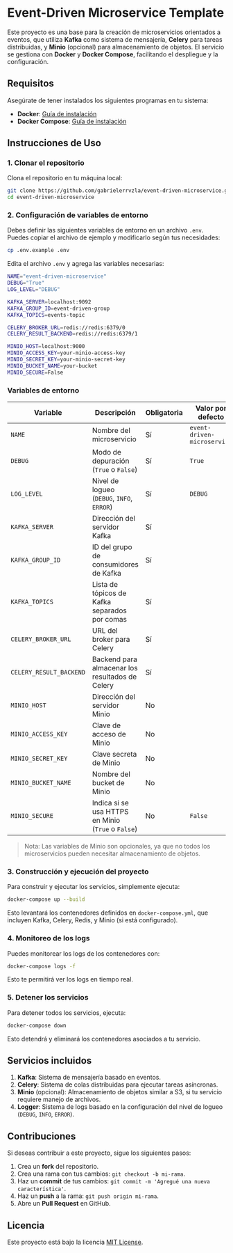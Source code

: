 # **Event-Driven Microservice Template**

Este proyecto es una base para la creación de microservicios orientados a eventos, que utiliza **Kafka** como sistema de mensajería, **Celery** para tareas distribuidas, y **Minio** (opcional) para almacenamiento de objetos. El servicio se gestiona con **Docker** y **Docker Compose**, facilitando el despliegue y la configuración.

## **Requisitos**

Asegúrate de tener instalados los siguientes programas en tu sistema:

- **Docker**: [Guía de instalación](https://docs.docker.com/get-docker/)
- **Docker Compose**: [Guía de instalación](https://docs.docker.com/compose/install/)

## **Instrucciones de Uso**

### **1. Clonar el repositorio**

Clona el repositorio en tu máquina local:

```bash
git clone https://github.com/gabrielerrvzla/event-driven-microservice.git
cd event-driven-microservice
```

### **2. Configuración de variables de entorno**

Debes definir las siguientes variables de entorno en un archivo `.env`. Puedes copiar el archivo de ejemplo y modificarlo según tus necesidades:

```bash
cp .env.example .env
```

Edita el archivo `.env` y agrega las variables necesarias:

```bash
NAME="event-driven-microservice"
DEBUG="True"
LOG_LEVEL="DEBUG"

KAFKA_SERVER=localhost:9092
KAFKA_GROUP_ID=event-driven-group
KAFKA_TOPICS=events-topic

CELERY_BROKER_URL=redis://redis:6379/0
CELERY_RESULT_BACKEND=redis://redis:6379/1

MINIO_HOST=localhost:9000
MINIO_ACCESS_KEY=your-minio-access-key
MINIO_SECRET_KEY=your-minio-secret-key
MINIO_BUCKET_NAME=your-bucket
MINIO_SECURE=False
```

### **Variables de entorno**

| Variable                | Descripción                                        | Obligatoria | Valor por defecto           |
| ----------------------- | -------------------------------------------------- | ----------- | --------------------------- |
| `NAME`                  | Nombre del microservicio                           | Sí          | `event-driven-microservice` |
| `DEBUG`                 | Modo de depuración (`True` o `False`)              | Sí          | `True`                      |
| `LOG_LEVEL`             | Nivel de logueo (`DEBUG`, `INFO`, `ERROR`)         | Sí          | `DEBUG`                     |
| `KAFKA_SERVER`          | Dirección del servidor Kafka                       | Sí          |                             |
| `KAFKA_GROUP_ID`        | ID del grupo de consumidores de Kafka              | Sí          |                             |
| `KAFKA_TOPICS`          | Lista de tópicos de Kafka separados por comas      | Sí          |                             |
| `CELERY_BROKER_URL`     | URL del broker para Celery                         | Sí          |                             |
| `CELERY_RESULT_BACKEND` | Backend para almacenar los resultados de Celery    | Sí          |                             |
| `MINIO_HOST`            | Dirección del servidor Minio                       | No          |                             |
| `MINIO_ACCESS_KEY`      | Clave de acceso de Minio                           | No          |                             |
| `MINIO_SECRET_KEY`      | Clave secreta de Minio                             | No          |                             |
| `MINIO_BUCKET_NAME`     | Nombre del bucket de Minio                         | No          |                             |
| `MINIO_SECURE`          | Indica si se usa HTTPS en Minio (`True` o `False`) | No          | `False`                     |

> Nota: Las variables de Minio son opcionales, ya que no todos los microservicios pueden necesitar almacenamiento de objetos.

### **3. Construcción y ejecución del proyecto**

Para construir y ejecutar los servicios, simplemente ejecuta:

```bash
docker-compose up --build
```

Esto levantará los contenedores definidos en `docker-compose.yml`, que incluyen Kafka, Celery, Redis, y Minio (si está configurado).

### **4. Monitoreo de los logs**

Puedes monitorear los logs de los contenedores con:

```bash
docker-compose logs -f
```

Esto te permitirá ver los logs en tiempo real.

### **5. Detener los servicios**

Para detener todos los servicios, ejecuta:

```bash
docker-compose down
```

Esto detendrá y eliminará los contenedores asociados a tu servicio.

## **Servicios incluidos**

1. **Kafka**: Sistema de mensajería basado en eventos.
2. **Celery**: Sistema de colas distribuidas para ejecutar tareas asíncronas.
3. **Minio** (opcional): Almacenamiento de objetos similar a S3, si tu servicio requiere manejo de archivos.
4. **Logger**: Sistema de logs basado en la configuración del nivel de logueo (`DEBUG`, `INFO`, `ERROR`).


## **Contribuciones**

Si deseas contribuir a este proyecto, sigue los siguientes pasos:

1. Crea un **fork** del repositorio.
2. Crea una rama con tus cambios: `git checkout -b mi-rama`.
3. Haz un **commit** de tus cambios: `git commit -m 'Agregué una nueva característica'`.
4. Haz un **push** a la rama: `git push origin mi-rama`.
5. Abre un **Pull Request** en GitHub.

## **Licencia**

Este proyecto está bajo la licencia [MIT License](https://opensource.org/licenses/MIT).
